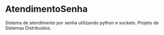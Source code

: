 # AtendimentoSenha
Sistema de atendimento por senha utilizando python e sockets. Projeto de Sistemas Distribuídos.
